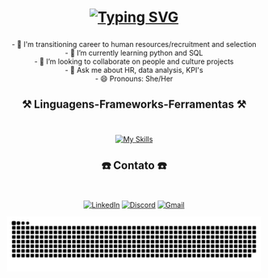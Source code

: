 <h1 align="center">

[![Typing SVG](https://readme-typing-svg.herokuapp.com?font=Righteous&size=35&duration=4000&pause=1000&color=AE5BF7&center=true&vCenter=true&width=500&height=70&lines=Hi!+I'm+Juliana)](https://git.io/typing-svg)
</h1>

<div  align="center" >
- 🔭 I'm transitioning career to human resources/recruitment and selection
 <br>
- 🌱 I’m currently learning  python and SQL
 <br>
- 👯 I’m looking to collaborate on people and culture projects
 <br>
- 💬 Ask me about HR, data analysis, KPI's
 <br>
- 😄 Pronouns: She/Her
</div>

<h2 align="center" >⚒️ Linguagens-Frameworks-Ferramentas ⚒️</h2>
<br>

<div align="center" >

 [![My Skills](https://skillicons.dev/icons?i=python,html,css,mysql,figma,vscode)](https://skillicons.dev)

</div>

<h2 align="center"> ☎️ Contato ☎️</h2>
<br>

<div align="center" >
 
[![LinkedIn](https://img.shields.io/badge/LinkedIn-0077B5?style=for-the-badge&logo=linkedin&logoColor=white)](https://www.linkedin.com/in/julianagpinheiro/) 
[![Discord](https://img.shields.io/badge/Discord-7289DA?style=for-the-badge&logo=discord&logoColor=white)](https://discord.com/channels/@jp_pinheiro/)
[![Gmail](https://img.shields.io/badge/Gmail-333333?style=for-the-badge&logo=gmail&logoColor=red)](mailto:juliana.pine8@gmail.com)

</div>

<div align="center" >
 
![snake gif](https://github.com/pinheirojubs/pinheirojubs/blob/output/github-contribution-grid-snake.svg)

 </div>
